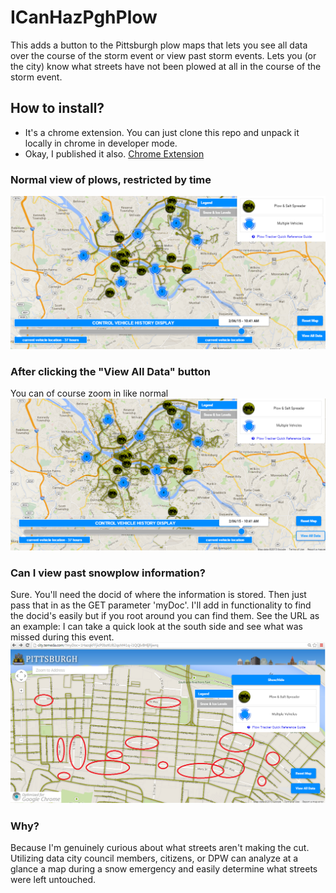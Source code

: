 # ICanHazPghPlow
This adds a button to the Pittsburgh plow maps that lets you see all data over the course of the storm event or view past storm events. Lets you (or the city) know what streets have not been plowed at all in the course of the storm event.

## How to install? 
* It's a chrome extension. You can just clone this repo and unpack it locally in chrome in developer mode.
* Okay, I published it also. [Chrome Extension](https://chrome.google.com/webstore/detail/icanhazpghplow/hecnkipdakpeciljiompkdmjjaccfcnp?hl=en-US&gl=US)

### Normal view of plows, restricted by time
![Alt text](/screenshots/normalview.png?raw=true "Normal Plow View")

### After clicking the "View All Data" button
You can of course zoom in like normal
![Alt text](/screenshots/allview.png?raw=true "After Clicking Button")

### Can I view past snowplow information?
Sure. You'll need the docid of where the information is stored. Then just pass that in as the GET parameter 'myDoc'. I'll add in functionality to find the docid's easily but if you root around you can find them. See the URL as an example: I can take a quick look at the south side and see what was missed during this event.
![Alt text](/screenshots/mydoc.png?raw=true "Viewing Past Storm Event (missing salted roads circled)")

### Why?
Because I'm genuinely curious about what streets aren't making the cut. Utilizing data city council members, citizens, or DPW can analyze at a glance a map during a snow emergency and easily determine what streets were left untouched.
